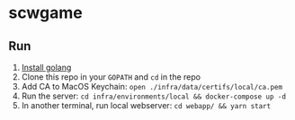 # scwgame

## Run

1. [Install golang](https://golang.org/doc/install)
1. Clone this repo in your `GOPATH` and `cd` in the repo
1. Add CA to MacOS Keychain: `open ./infra/data/certifs/local/ca.pem`
1. Run the server: `cd infra/environments/local && docker-compose up -d`
1. In another terminal, run local webserver: `cd webapp/ && yarn start`

